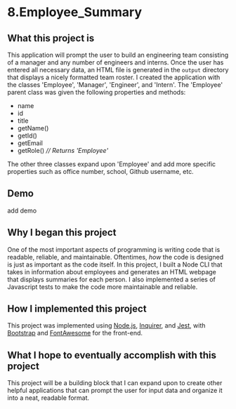 # 8.Employee_Summary

## What this project is
This application will prompt the user to build an engineering team consisting of a manager and any number of engineers and interns. Once the user has entered all necessary data, an HTML file is generated in the `output` directory that displays a nicely formatted team roster. I created the application with the classes 'Employee', 'Manager', 'Engineer', and 'Intern'. The 'Employee' parent class was given the following properties and methods:
* name
* id
* title
* getName()
* getId()
* getEmail
* getRole()   *// Returns 'Employee'*

The other three classes expand upon 'Employee' and add more specific properties such as office number, school, Github username, etc.

## Demo
add demo

## Why I began this project
One of the most important aspects of programming is writing code that is readable, reliable, and maintainable. Oftentimes, *how* the code is designed is just as important as the code itself. In this project, I built a Node CLI that takes in information about employees and generates an HTML webpage that displays summaries for each person. I also implemented a series of Javascript tests to make the code more maintainable and reliable.

## How I implemented this project
This project was implemented using [Node.js](https://nodejs.org/en/about/), [Inquirer](https://www.npmjs.com/package/inquirer/v/0.2.3), and [Jest](https://jestjs.io/), with [Bootstrap](https://getbootstrap.com/) and [FontAwesome](https://fontawesome.com/) for the front-end.

## What I hope to eventually accomplish with this project
This project will be a building block that I can expand upon to create other helpful applications that can prompt the user for input data and organize it into a neat, readable format.
